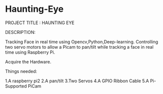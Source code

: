 # Haunting-Eye

PROJECT TITLE : HAUNTING EYE 

DESCRIPTION:

Tracking Face in real time using Opencv,Python,Deep-learning. Controlling two servo motors to allow a Picam to pan/tilt while tracking a face in real time using Raspberry Pi.

Acquire the Hardware.

Things needed:

1.A raspberry pi2
2.A pan/tilt 
3.Two Servos
4.A GPIO Ribbon Cable
5.A Pi-Supported PiCam
